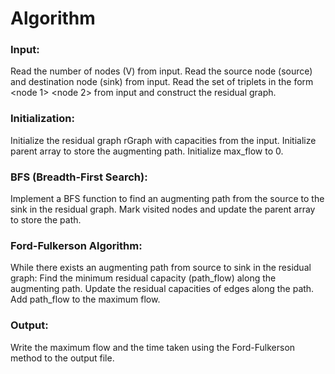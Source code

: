 # Algorithm

### Input:
Read the number of nodes (V) from input.
Read the source node (source) and destination node (sink) from input.
Read the set of triplets in the form <node 1> <node 2> <weight> from input and construct the residual graph.
### Initialization:
Initialize the residual graph rGraph with capacities from the input.
Initialize parent array to store the augmenting path.
Initialize max_flow to 0.
### BFS (Breadth-First Search):
Implement a BFS function to find an augmenting path from the source to the sink in the residual graph.
Mark visited nodes and update the parent array to store the path.
### Ford-Fulkerson Algorithm:
While there exists an augmenting path from source to sink in the residual graph:
Find the minimum residual capacity (path_flow) along the augmenting path.
Update the residual capacities of edges along the path.
Add path_flow to the maximum flow.
### Output:
Write the maximum flow and the time taken using the Ford-Fulkerson method to the output file.

